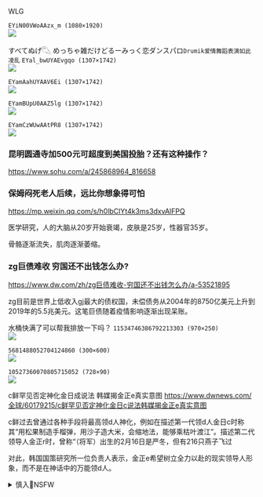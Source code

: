 WLG

`EYiN00VWoAAzx_m (1080×1920)`<br>
![](https://pbs.twimg.com/media/EYiN00VWoAAzx_m?format=jpg&name=orig)

すべてぬげ𓆡
めっちゃ雑だけどるーみっく恋ダンスパロ`Drumik爱情舞蹈表演如此凌乱`
`EYal_bwUYAEvgqo (1307×1742)`<br>
![](https://pbs.twimg.com/media/EYal_bwUYAEvgqo?format=jpg&name=orig)

`EYamAahUYAAV6Ei (1307×1742)`<br>
![](https://pbs.twimg.com/media/EYamAahUYAAV6Ei?format=jpg&name=orig)

`EYamBUpU0AAZ5lg (1307×1742)`<br>
![](https://pbs.twimg.com/media/EYamBUpU0AAZ5lg?format=jpg&name=orig)

`EYamCzWUwAAtPR8 (1307×1742)`<br>
![](https://pbs.twimg.com/media/EYamCzWUwAAtPR8?format=jpg&name=orig)

### 昆明圆通寺加500元可超度到美国投胎？还有这种操作？
https://www.sohu.com/a/245868964_816658

### 保姆闷死老人后续，远比你想象得可怕
https://mp.weixin.qq.com/s/h0lbClYt4k3ms3dxvAlFPQ

医学研究，人的大脑从20岁开始衰竭，皮肤是25岁，性器官35岁。

骨骼逐渐流失，肌肉逐渐萎缩。

### zg巨债难收 穷国还不出钱怎么办?
https://www.dw.com/zh/zg巨债难收-穷国还不出钱怎么办/a-53521895

zg目前是世界上低收入gj最大的债权国，未偿债务从2004年的8750亿美元上升到2019年的5.5兆美元。这笔巨债随着疫情影响逐渐出现呆账。

水桶快满了可以帮我排放一下吗？
`11534746386792213303 (970×250)`<br>
![](https://tpc.googlesyndication.com/simgad/11534746386792213303)

`5681488052704124860 (300×600)`<br>
![](https://tpc.googlesyndication.com/simgad/5681488052704124860)

`10527360070805715052 (728×90)`<br>
![](https://tpc.googlesyndication.com/simgad/10527360070805715052)

c鲜罕见否定神化金日成说法 韩媒揭金正e真实意图
https://www.dwnews.com/全球/60179215/c鲜罕见否定神化金日c说法韩媒揭金正e真实意图

c鲜过去曾通过各种手段将最高领d人神化，例如在描述第一代领d人金日c时称其“用松果制造手榴弹，用沙子造大米，会缩地法，能够乘枯叶渡江”。描述第二代领导人金正r时，曾称“（将军）出生的2月16日是严冬，但有216只燕子飞过

对此，韩国国策研究所一位负责人表示，金正e希望树立全力以赴的现实领导人形象，而不是在神话中的万能领d人。

<details><summary>慎入🔞NSFW</summary>

Not Safe For Work
![](https://upload.wikimedia.org/wikipedia/commons/thumb/d/d3/Biohazard_Symbol_Specification.png/210px-Biohazard_Symbol_Specification.png)

<details><summary><b>风险自理Use At Your Own Risk🈲</summary>

李南飞（我可以说不吗）

`EYglTn0U0AAqU0O (519×800)`<br>
![](https://pbs.twimg.com/media/EYglTn0U0AAqU0O?format=jpg&name=orig)

`EYgcSyRUEAAXKPn (482×636)`<br>
![](https://pbs.twimg.com/media/EYgcSyRUEAAXKPn?format=jpg&name=orig)

这两张图代表了有很多不同点，但也有一非常明显的共同：都把从来都不属于自己的gj和土地画在一起，爱这两张图片的人都是做白日梦的zg人。

以前我一直不太理解，为什么很多zg传统武术和气功的大师敢于向那些搏击手挑战，并且无一例外的快速挨揍和出尽量洋相，事后又都很淡定的表示自己武德高尚故意手下留情了。

现在，我只好相信他们应该不是骗子，骗子必然自知，不会傻到跟人家动真格的。他们不过是群象儿童一样单纯的自我洗脑成功的行尸

</details>
</details>
